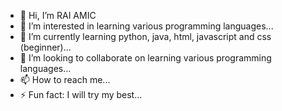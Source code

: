 - 👋 Hi, I’m RAI AMIC
- 👀 I’m interested in learning various programming languages...
- 🌱 I’m currently learning python, java, html, javascript and css (beginner)...
- 💞️ I’m looking to collaborate on learning various programming languages...
- 📫 How to reach me...
- ⚡ Fun fact: I will try my best...

<!---
RAI AMIC/ RAI AMIC is a ✨ special ✨ repository because its `README.md` (this file) appears on your GitHub profile.
You can click the Preview link to take a look at your changes.
--->
